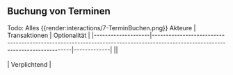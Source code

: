 ## Buchung von Terminen
Todo: Alles
{{render:interactions/7-TerminBuchen.png}}
Akteure             | Transaktionen                                                                                                                   | Optionalität |
|--------------------|-------------------------------------------------------------------------------------------------------------------------------|-------------|
||<br><br>| Verplichtend           |
